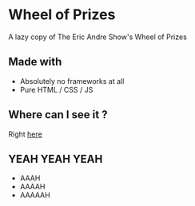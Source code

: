 # Wheel of Prizes

A lazy copy of The Eric Andre Show's Wheel of Prizes

## Made with

- Absolutely no frameworks at all
- Pure HTML / CSS / JS

## Where can I see it ?

Right [here](https://quentin-dev.github.io/wheelofprizes/)

## YEAH YEAH YEAH
- AAAH
- AAAAH
- AAAAAH

